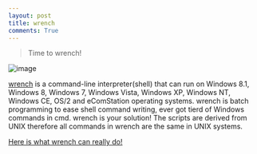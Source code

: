 ```yaml
---
layout: post
title: wrench
comments: True
---
```



> Time to wrench!


![image](https://bytebucket.org/gochojr/wrench/raw/b64e9a1e88d000503f4cfa93caa4307936cd66db/wrenchaa.png)


[wrench](https://bitbucket.org/gochojr/wrench/) is a command-line interpreter(shell) that can run on Windows 8.1, Windows 8, Windows 7, Windows Vista, Windows XP, Windows NT, Windows CE, OS/2 and eComStation operating systems.
wrench is batch programming to ease shell command writing, ever got tierd of Windows commands in cmd. wrench is your solution! The scripts are derived from UNIX therefore all commands in wrench are the same in UNIX systems.

[Here is what wrench can really do!](https://bitbucket.org/gochojr/wrench/)
